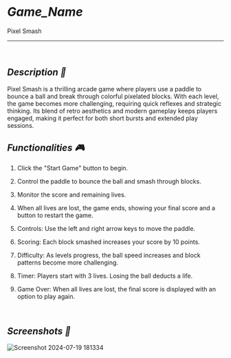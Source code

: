 # *Game_Name* 
Pixel Smash

---

<br>

## *Description 📃*
Pixel Smash is a thrilling arcade game where players use a paddle to bounce a ball and break through colorful pixelated blocks. With each level, the game becomes more challenging, requiring quick reflexes and strategic thinking. Its blend of retro aesthetics and modern gameplay keeps players engaged, making it perfect for both short bursts and extended play sessions.

## *Functionalities 🎮*

1. Click the "Start Game" button to begin.
2. Control the paddle to bounce the ball and smash through blocks.
3. Monitor the score and remaining lives.
4. When all lives are lost, the game ends, showing your final score and a button to restart the game.

1. Controls: Use the left and right arrow keys to move the paddle.
2. Scoring: Each block smashed increases your score by 10 points.
3. Difficulty: As levels progress, the ball speed increases and block patterns become more challenging.
4. Timer: Players start with 3 lives. Losing the ball deducts a life.
5. Game Over: When all lives are lost, the final score is displayed with an option to play again.

<br>

## *Screenshots 📸*
![Screenshot 2024-07-19 181334](https://github.com/user-attachments/assets/8ad91c4c-73fc-4195-b79f-12f5453fbd6f)
